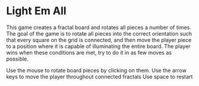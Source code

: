# Light Em All
This game creates a fractal board and rotates all pieces a number of times. The goal of the game is to rotate all pieces into the correct orientation such that every square on the grid is connected, and then move the player piece to a position where it is capable of illuminating the entire board. The player wins when these conditions are met, try to do it in as few moves as possible. 

Use the mouse to rotate board pieces by clicking on them.
Use the arrow keys to move the player throughout connected fractals
Use space to restart
